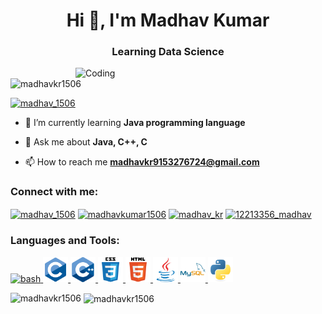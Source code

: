 <h1 align="center">Hi 👋, I'm Madhav Kumar</h1>
<h3 align="center">Learning Data Science</h3>
<img align="right" alt="Coding" width="400" src="https://img.freepik.com/free-photo/view-3d-boy-using-laptop_23-2150709886.jpg?t=st=1701280429~exp=1701284029~hmac=d619906cded5dede8913b314c8c4227edc46672b09c8b0fc22c0fb467712b824&w=740">
<p align="left"> <img src="https://komarev.com/ghpvc/?username=madhavkr1506&label=Profile%20views&color=0e75b6&style=flat" alt="madhavkr1506" /> </p>

<p align="left"> <a href="https://twitter.com/madhav_1506" target="blank"><img src="https://img.shields.io/twitter/follow/madhav_1506?logo=twitter&style=for-the-badge" alt="madhav_1506" /></a> </p>

- 🌱 I’m currently learning **Java programming language**

- 💬 Ask me about **Java, C++, C**

- 📫 How to reach me **madhavkr9153276724@gmail.com**

<h3 align="left">Connect with me:</h3>
<p align="left">
<a href="https://twitter.com/madhav_1506" target="blank"><img align="center" src="https://raw.githubusercontent.com/rahuldkjain/github-profile-readme-generator/master/src/images/icons/Social/twitter.svg" alt="madhav_1506" height="30" width="40" /></a>
<a href="https://fb.com/madhavkumar1506" target="blank"><img align="center" src="https://raw.githubusercontent.com/rahuldkjain/github-profile-readme-generator/master/src/images/icons/Social/facebook.svg" alt="madhavkumar1506" height="30" width="40" /></a>
<a href="https://instagram.com/madhav_kr" target="blank"><img align="center" src="https://raw.githubusercontent.com/rahuldkjain/github-profile-readme-generator/master/src/images/icons/Social/instagram.svg" alt="madhav_kr" height="30" width="40" /></a>
<a href="https://www.hackerrank.com/12213356_madhav" target="blank"><img align="center" src="https://raw.githubusercontent.com/rahuldkjain/github-profile-readme-generator/master/src/images/icons/Social/hackerrank.svg" alt="12213356_madhav" height="30" width="40" /></a>
</p>

<h3 align="left">Languages and Tools:</h3>
<p align="left"> <a href="https://www.gnu.org/software/bash/" target="_blank" rel="noreferrer"> <img src="https://www.vectorlogo.zone/logos/gnu_bash/gnu_bash-icon.svg" alt="bash" width="40" height="40"/> </a> <a href="https://www.cprogramming.com/" target="_blank" rel="noreferrer"> <img src="https://raw.githubusercontent.com/devicons/devicon/master/icons/c/c-original.svg" alt="c" width="40" height="40"/> </a> <a href="https://www.w3schools.com/cpp/" target="_blank" rel="noreferrer"> <img src="https://raw.githubusercontent.com/devicons/devicon/master/icons/cplusplus/cplusplus-original.svg" alt="cplusplus" width="40" height="40"/> </a> <a href="https://www.w3schools.com/css/" target="_blank" rel="noreferrer"> <img src="https://raw.githubusercontent.com/devicons/devicon/master/icons/css3/css3-original-wordmark.svg" alt="css3" width="40" height="40"/> </a> <a href="https://www.w3.org/html/" target="_blank" rel="noreferrer"> <img src="https://raw.githubusercontent.com/devicons/devicon/master/icons/html5/html5-original-wordmark.svg" alt="html5" width="40" height="40"/> </a> <a href="https://www.java.com" target="_blank" rel="noreferrer"> <img src="https://raw.githubusercontent.com/devicons/devicon/master/icons/java/java-original.svg" alt="java" width="40" height="40"/> </a> <a href="https://www.mysql.com/" target="_blank" rel="noreferrer"> <img src="https://raw.githubusercontent.com/devicons/devicon/master/icons/mysql/mysql-original-wordmark.svg" alt="mysql" width="40" height="40"/> </a> <a href="https://www.python.org" target="_blank" rel="noreferrer"> <img src="https://raw.githubusercontent.com/devicons/devicon/master/icons/python/python-original.svg" alt="python" width="40" height="40"/> </a> </p>

<p><img align="left" src="https://github-readme-stats.vercel.app/api/top-langs?username=madhavkr1506&show_icons=true&locale=en&layout=compact" alt="madhavkr1506" /></p>

<p>&nbsp;<img align="center" src="https://github-readme-stats.vercel.app/api?username=madhavkr1506&show_icons=true&locale=en" alt="madhavkr1506" /></p>
